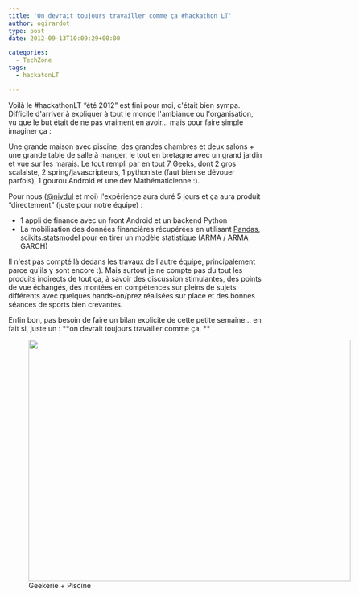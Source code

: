 ```yaml
---
title: 'On devrait toujours travailler comme ça #hackathon LT'
author: ogirardot
type: post
date: 2012-09-13T10:09:29+00:00

categories:
  - TechZone
tags:
  - hackatonLT

---
```

Voilà le #hackathonLT &#8220;été 2012&#8221; est fini pour moi, c'était bien sympa. Difficile d'arriver à expliquer à tout le monde l'ambiance ou l'organisation, vu que le but était de ne pas vraiment en avoir... mais pour faire simple imaginer ça :
<!--more-->
Une grande maison avec piscine, des grandes chambres et deux salons + une grande table de salle à manger, le tout en bretagne avec un grand jardin et vue sur les marais. Le tout rempli par en tout 7 Geeks, dont 2 gros scalaiste, 2 spring/javascripteurs, 1 pythoniste (faut bien se dévouer parfois), 1 gourou Android et une dev Mathématicienne :).

Pour nous ([@nivdul][1] et moi) l'expérience aura duré 5 jours et ça aura produit &#8220;directement&#8221; (juste pour notre équipe) :

  * 1 appli de finance avec un front Android et un backend Python
  * La mobilisation des données financières récupérées en utilisant [Pandas][2], [scikits.statsmodel][3] pour en tirer un modèle statistique (ARMA / ARMA GARCH)

Il n'est pas compté là dedans les travaux de l'autre équipe, principalement parce qu'ils y sont encore :). Mais surtout je ne compte pas du tout les produits indirects de tout ça, à savoir des discussion stimulantes, des points de vue échangés, des montées en compétences sur pleins de sujets différents avec quelques hands-on/prez réalisées sur place et des bonnes séances de sports bien crevantes.

Enfin bon, pas besoin de faire un bilan explicite de cette petite semaine... en fait si, juste un : **on devrait toujours travailler comme ça. **

<figure id="attachment_922" aria-describedby="caption-attachment-922" style="width: 640px" class="wp-caption aligncenter"><img loading="lazy" decoding="async" class="size-full wp-image-922" title="A2hruyqCUAA473X.jpg-large" src="http://ogirardot.wordpress.com/wp-content/uploads/2012/09/a2hruyqcuaa473x-large.jpg" alt="" width="640" height="480" /><figcaption id="caption-attachment-922" class="wp-caption-text">Geekerie + Piscine</figcaption></figure>

 [1]: http://www.twitter.com/nivdul "Ludwine Probst"
 [2]: http://pandas.pydata.org/
 [3]: http://statsmodels.sourceforge.net/